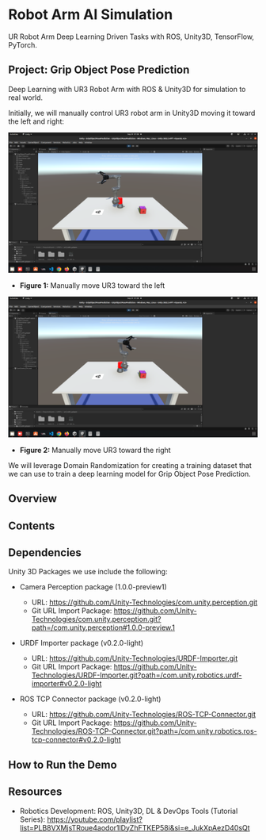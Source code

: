 # Robot Arm AI Simulation

UR Robot Arm Deep Learning Driven Tasks with ROS, Unity3D, TensorFlow, PyTorch.

## Project: Grip Object Pose Prediction

Deep Learning with UR3 Robot Arm with ROS & Unity3D for simulation to real world.

Initially, we will manually control UR3 robot arm in Unity3D moving it toward the left and right:

![](./images/manual_control_ur3_toward_left_unity3d.png)

- **Figure 1:** Manually move UR3 toward the left

![](./images/manual_control_ur3_toward_right_unity3d.png)

- **Figure 2:** Manually move UR3 toward the right

We will leverage Domain Randomization for creating a training dataset that we can use to train a deep learning model for Grip Object Pose Prediction.


<!-- ROS URDF -->

## Overview

## Contents

## Dependencies

Unity 3D Packages we use include the following:

- Camera Perception package (1.0.0-preview1)
    - URL: https://github.com/Unity-Technologies/com.unity.perception.git
    - Git URL Import Package: https://github.com/Unity-Technologies/com.unity.perception.git?path=/com.unity.perception#1.0.0-preview.1

- URDF Importer package (v0.2.0-light)
    - URL: https://github.com/Unity-Technologies/URDF-Importer.git
    - Git URL Import Package: https://github.com/Unity-Technologies/URDF-Importer.git?path=/com.unity.robotics.urdf-importer#v0.2.0-light

- ROS TCP Connector package (v0.2.0-light)
    - URL: https://github.com/Unity-Technologies/ROS-TCP-Connector.git
    - Git URL Import Package: https://github.com/Unity-Technologies/ROS-TCP-Connector.git?path=/com.unity.robotics.ros-tcp-connector#v0.2.0-light

## How to Run the Demo

## Resources

- Robotics Development: ROS, Unity3D, DL & DevOps Tools (Tutorial Series): https://youtube.com/playlist?list=PLB8VXMjsTRoue4aodor1lDyZhFTKEP58i&si=e_JukXpAezD40sQt